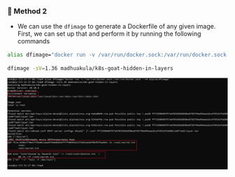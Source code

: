 ### 🎲 Method 2

* We can use the `dfimage` to generate a Dockerfile of any given image. First, we can set up that and perform it by running the following commands

```bash
alias dfimage="docker run -v /var/run/docker.sock:/var/run/docker.sock --rm alpine/dfimage"
```

```bash
dfimage -sV=1.36 madhuakula/k8s-goat-hidden-in-layers
```

![Scenario 15 dockerfile](images/sc-15-3.png)
